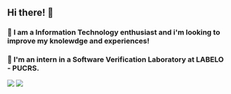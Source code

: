 ## Hi there! 👋
### 🧐 I am a Information Technology enthusiast and i'm looking to improve my knolewdge and experiences!
### 💼 I'm an intern in a Software Verification Laboratory at LABELO - PUCRS.

[<img src="https://img.shields.io/badge/linkedin-%230077B5.svg?&style=for-the-badge&logo=linkedin&logoColor=white" />](https://www.linkedin.com/in/kelvinsrdg/) [<img src = "https://img.shields.io/badge/instagram-%23E4405F.svg?&style=for-the-badge&logo=instagram&logoColor=white">](https://www.instagram.com/kelvinsrdg/)
